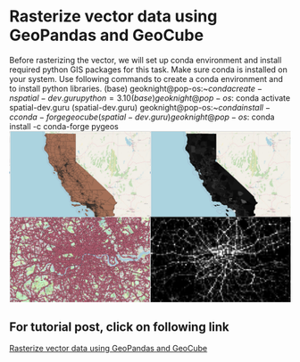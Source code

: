 # Rasterize vector data using GeoPandas and GeoCube
Before rasterizing the vector, we will set up conda environment and install required python GIS packages for this task. Make sure conda is installed on your system. Use following commands to create a conda environment and to install python libraries.
(base) geoknight@pop-os:~$conda create -n spatial-dev.guru python=3.10
(base) geoknight@pop-os:~$conda activate spatial-dev.guru
(spatial-dev.guru) geoknight@pop-os:~$conda install -c conda-forge geocube
(spatial-dev.guru) geoknight@pop-os:~$conda install -c conda-forge pygeos
![Rasterize vector data using GeoPandas and GeoCube](Rasterize%20vector%20data%20using%20GeoPandas%20and%20GeoCube.jpg)
## For tutorial post, click on following link<br/>
[Rasterize vector data using GeoPandas and GeoCube](https://spatial-dev.guru/2022/09/03/rasterize-vector-data-using-geopandas-and-geocube/)
